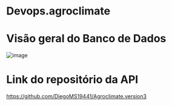 # Devops.agroclimate

# Visão geral do Banco de Dados
![image](https://github.com/user-attachments/assets/0a77bc0a-5eae-4bd4-a2f4-ef96805ffa94)

# Link do repositório da API
https://github.com/DiegoMS19441/Agroclimate.version3
